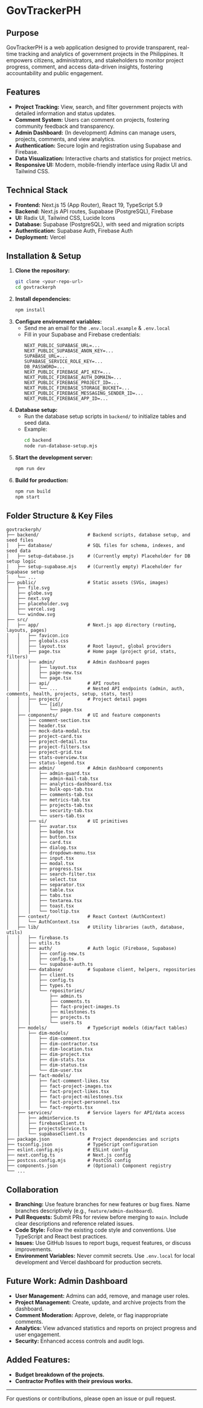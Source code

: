 # GovTrackerPH

## Purpose
GovTrackerPH is a web application designed to provide transparent, real-time tracking and analytics of government projects in the Philippines. It empowers citizens, administrators, and stakeholders to monitor project progress, comment, and access data-driven insights, fostering accountability and public engagement.

## Features
- **Project Tracking:** View, search, and filter government projects with detailed information and status updates.
- **Comment System:** Users can comment on projects, fostering community feedback and transparency.
- **Admin Dashboard:** (In development) Admins can manage users, projects, comments, and view analytics.
- **Authentication:** Secure login and registration using Supabase and Firebase.
- **Data Visualization:** Interactive charts and statistics for project metrics.
- **Responsive UI:** Modern, mobile-friendly interface using Radix UI and Tailwind CSS.

## Technical Stack
- **Frontend:** Next.js 15 (App Router), React 19, TypeScript 5.9
- **Backend:** Next.js API routes, Supabase (PostgreSQL), Firebase
- **UI:** Radix UI, Tailwind CSS, Lucide Icons
- **Database:** Supabase (PostgreSQL), with seed and migration scripts
- **Authentication:** Supabase Auth, Firebase Auth
- **Deployment:** Vercel

## Installation & Setup
1. **Clone the repository:**
   ```sh
   git clone <your-repo-url>
   cd govtrackerph
   ```
2. **Install dependencies:**
   ```sh
   npm install
   ```
3. **Configure environment variables:**
   - Send me an email for the `.env.local.example` & `.env.local`
   - Fill in your Supabase and Firebase credentials:
     ```env
     NEXT_PUBLIC_SUPABASE_URL=...
     NEXT_PUBLIC_SUPABASE_ANON_KEY=...
     SUPABASE_URL=...
     SUPABASE_SERVICE_ROLE_KEY=...
     DB_PASSWORD=...
     NEXT_PUBLIC_FIREBASE_API_KEY=...
     NEXT_PUBLIC_FIREBASE_AUTH_DOMAIN=...
     NEXT_PUBLIC_FIREBASE_PROJECT_ID=...
     NEXT_PUBLIC_FIREBASE_STORAGE_BUCKET=...
     NEXT_PUBLIC_FIREBASE_MESSAGING_SENDER_ID=...
     NEXT_PUBLIC_FIREBASE_APP_ID=...
     ```
4. **Database setup:**
   - Run the database setup scripts in `backend/` to initialize tables and seed data.
   - Example:
     ```sh
     cd backend
     node run-database-setup.mjs
     ```
5. **Start the development server:**
   ```sh
   npm run dev
   ```
6. **Build for production:**
   ```sh
   npm run build
   npm start
   ```

## Folder Structure & Key Files

```
govtrackerph/
├── backend/                  # Backend scripts, database setup, and seed files
│   ├── database/             # SQL files for schema, indexes, and seed data
│   ├── setup-database.js     # (Currently empty) Placeholder for DB setup logic
│   ├── setup-supabase.mjs    # (Currently empty) Placeholder for Supabase setup
│   └── ...
├── public/                   # Static assets (SVGs, images)
│   ├── file.svg
│   ├── globe.svg
│   ├── next.svg
│   ├── placeholder.svg
│   ├── vercel.svg
│   └── window.svg
├── src/
│   ├── app/                  # Next.js app directory (routing, layouts, pages)
│   │   ├── favicon.ico
│   │   ├── globals.css
│   │   ├── layout.tsx        # Root layout, global providers
│   │   ├── page.tsx          # Home page (project grid, stats, filters)
│   │   ├── admin/            # Admin dashboard pages
│   │   │   ├── layout.tsx
│   │   │   ├── page-new.tsx
│   │   │   └── page.tsx
│   │   ├── api/              # API routes
│   │   │   └── ...           # Nested API endpoints (admin, auth, comments, health, projects, setup, stats, test)
│   │   ├── project/          # Project detail pages
│   │   │   └── [id]/
│   │   │       └── page.tsx
│   ├── components/           # UI and feature components
│   │   ├── comment-section.tsx
│   │   ├── header.tsx
│   │   ├── mock-data-modal.tsx
│   │   ├── project-card.tsx
│   │   ├── project-detail.tsx
│   │   ├── project-filters.tsx
│   │   ├── project-grid.tsx
│   │   ├── stats-overview.tsx
│   │   ├── status-legend.tsx
│   │   ├── admin/            # Admin dashboard components
│   │   │   ├── admin-guard.tsx
│   │   │   ├── admin-mail-tab.tsx
│   │   │   ├── analytics-dashboard.tsx
│   │   │   ├── bulk-ops-tab.tsx
│   │   │   ├── comments-tab.tsx
│   │   │   ├── metrics-tab.tsx
│   │   │   ├── projects-tab.tsx
│   │   │   ├── security-tab.tsx
│   │   │   └── users-tab.tsx
│   │   ├── ui/               # UI primitives
│   │   │   ├── avatar.tsx
│   │   │   ├── badge.tsx
│   │   │   ├── button.tsx
│   │   │   ├── card.tsx
│   │   │   ├── dialog.tsx
│   │   │   ├── dropdown-menu.tsx
│   │   │   ├── input.tsx
│   │   │   ├── modal.tsx
│   │   │   ├── progress.tsx
│   │   │   ├── search-filter.tsx
│   │   │   ├── select.tsx
│   │   │   ├── separator.tsx
│   │   │   ├── table.tsx
│   │   │   ├── tabs.tsx
│   │   │   ├── textarea.tsx
│   │   │   ├── toast.tsx
│   │   │   └── tooltip.tsx
│   ├── context/              # React Context (AuthContext)
│   │   └── AuthContext.tsx
│   ├── lib/                  # Utility libraries (auth, database, utils)
│   │   ├── firebase.ts
│   │   ├── utils.ts
│   │   ├── auth/             # Auth logic (Firebase, Supabase)
│   │   │   ├── config-new.ts
│   │   │   ├── config.ts
│   │   │   └── supabase-auth.ts
│   │   ├── database/         # Supabase client, helpers, repositories
│   │   │   ├── client.ts
│   │   │   ├── config.ts
│   │   │   ├── types.ts
│   │   │   └── repositories/
│   │   │       ├── admin.ts
│   │   │       ├── comments.ts
│   │   │       ├── fact-project-images.ts
│   │   │       ├── milestones.ts
│   │   │       ├── projects.ts
│   │   │       └── users.ts
│   ├── models/               # TypeScript models (dim/fact tables)
│   │   ├── dim-models/
│   │   │   ├── dim-comment.tsx
│   │   │   ├── dim-contractor.tsx
│   │   │   ├── dim-location.tsx
│   │   │   ├── dim-project.tsx
│   │   │   ├── dim-stats.tsx
│   │   │   ├── dim-status.tsx
│   │   │   └── dim-user.tsx
│   │   ├── fact-models/
│   │   │   ├── fact-comment-likes.tsx
│   │   │   ├── fact-project-images.tsx
│   │   │   ├── fact-project-likes.tsx
│   │   │   ├── fact-project-milestones.tsx
│   │   │   ├── fact-project-personnel.tsx
│   │   │   └── fact-reports.tsx
│   ├── services/             # Service layers for API/data access
│   │   ├── adminService.ts
│   │   ├── firebaseClient.ts
│   │   ├── projectsService.ts
│   │   └── supabaseClient.ts
├── package.json              # Project dependencies and scripts
├── tsconfig.json             # TypeScript configuration
├── eslint.config.mjs         # ESLint config
├── next.config.ts            # Next.js config
├── postcss.config.mjs        # PostCSS config
├── components.json           # (Optional) Component registry
└── ...
```

## Collaboration
- **Branching:** Use feature branches for new features or bug fixes. Name branches descriptively (e.g., `feature/admin-dashboard`).
- **Pull Requests:** Submit PRs for review before merging to `main`. Include clear descriptions and reference related issues.
- **Code Style:** Follow the existing code style and conventions. Use TypeScript and React best practices.
- **Issues:** Use GitHub Issues to report bugs, request features, or discuss improvements.
- **Environment Variables:** Never commit secrets. Use `.env.local` for local development and Vercel dashboard for production secrets.

## Future Work: Admin Dashboard
- **User Management:** Admins can add, remove, and manage user roles.
- **Project Management:** Create, update, and archive projects from the dashboard.
- **Comment Moderation:** Approve, delete, or flag inappropriate comments.
- **Analytics:** View advanced statistics and reports on project progress and user engagement.
- **Security:** Enhanced access controls and audit logs.

## Added Features:
- **Budget breakdown of the projects.**
- **Contractor Profiles with their previous works.**

---
For questions or contributions, please open an issue or pull request.